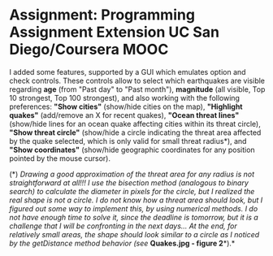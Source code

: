 Assignment: Programming Assignment Extension UC San Diego/Coursera MOOC
=======================================================================
I added some features, supported by a GUI which emulates option and check controls. These controls allow to select which earthquakes are visible regarding **age** (from "Past day" to "Past month"), **magnitude** (all visible, Top 10 strongest, Top 100 strongest), and also working with the following preferences: **"Show cities"** (show/hide cities on the map), **"Highlight quakes"** (add/remove an X for recent quakes), **"Ocean threat lines"** (show/hide lines for an ocean quake affecting cities within its threat circle), **"Show threat circle"** (show/hide a circle indicating the threat area affected by the quake selected, which is only valid for small threat radius\*), and **"Show coordinates"** (show/hide geographic coordinates for any position pointed by the mouse cursor).

(\*) *Drawing a good approximation of the threat area for any radius is not straightforward at all!!! I use the bisection method (analogous to binary search) to calculate the diameter in pixels for the circle, but I realized the real shape is not a circle. I do not know how a threat area should look, but I figured out some way to implement this, by using numerical methods. I do not have enough time to solve it, since the deadline is tomorrow, but it is a challenge that I will be confronting in the next days... At the end, for relatively small areas, the shape should look similar to a circle as I noticed by the getDistance method behavior (see* **Quakes.jpg - figure 2***).*